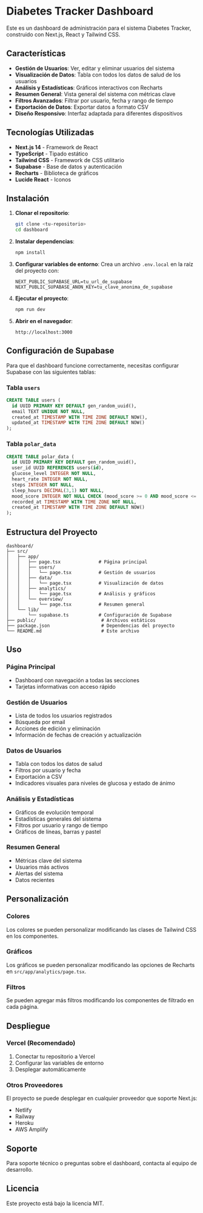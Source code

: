 # Diabetes Tracker Dashboard

Este es un dashboard de administración para el sistema Diabetes Tracker, construido con Next.js, React y Tailwind CSS.

## Características

- **Gestión de Usuarios**: Ver, editar y eliminar usuarios del sistema
- **Visualización de Datos**: Tabla con todos los datos de salud de los usuarios
- **Análisis y Estadísticas**: Gráficos interactivos con Recharts
- **Resumen General**: Vista general del sistema con métricas clave
- **Filtros Avanzados**: Filtrar por usuario, fecha y rango de tiempo
- **Exportación de Datos**: Exportar datos a formato CSV
- **Diseño Responsivo**: Interfaz adaptada para diferentes dispositivos

## Tecnologías Utilizadas

- **Next.js 14** - Framework de React
- **TypeScript** - Tipado estático
- **Tailwind CSS** - Framework de CSS utilitario
- **Supabase** - Base de datos y autenticación
- **Recharts** - Biblioteca de gráficos
- **Lucide React** - Iconos

## Instalación

1. **Clonar el repositorio**:
   ```bash
   git clone <tu-repositorio>
   cd dashboard
   ```

2. **Instalar dependencias**:
   ```bash
   npm install
   ```

3. **Configurar variables de entorno**:
   Crea un archivo `.env.local` en la raíz del proyecto con:
   ```env
   NEXT_PUBLIC_SUPABASE_URL=tu_url_de_supabase
   NEXT_PUBLIC_SUPABASE_ANON_KEY=tu_clave_anonima_de_supabase
   ```

4. **Ejecutar el proyecto**:
   ```bash
   npm run dev
   ```

5. **Abrir en el navegador**:
   ```
   http://localhost:3000
   ```

## Configuración de Supabase

Para que el dashboard funcione correctamente, necesitas configurar Supabase con las siguientes tablas:

### Tabla `users`
```sql
CREATE TABLE users (
  id UUID PRIMARY KEY DEFAULT gen_random_uuid(),
  email TEXT UNIQUE NOT NULL,
  created_at TIMESTAMP WITH TIME ZONE DEFAULT NOW(),
  updated_at TIMESTAMP WITH TIME ZONE DEFAULT NOW()
);
```

### Tabla `polar_data`
```sql
CREATE TABLE polar_data (
  id UUID PRIMARY KEY DEFAULT gen_random_uuid(),
  user_id UUID REFERENCES users(id),
  glucose_level INTEGER NOT NULL,
  heart_rate INTEGER NOT NULL,
  steps INTEGER NOT NULL,
  sleep_hours DECIMAL(3,1) NOT NULL,
  mood_score INTEGER NOT NULL CHECK (mood_score >= 0 AND mood_score <= 5),
  recorded_at TIMESTAMP WITH TIME ZONE NOT NULL,
  created_at TIMESTAMP WITH TIME ZONE DEFAULT NOW()
);
```

## Estructura del Proyecto

```
dashboard/
├── src/
│   ├── app/
│   │   ├── page.tsx              # Página principal
│   │   ├── users/
│   │   │   └── page.tsx          # Gestión de usuarios
│   │   ├── data/
│   │   │   └── page.tsx          # Visualización de datos
│   │   ├── analytics/
│   │   │   └── page.tsx          # Análisis y gráficos
│   │   └── overview/
│   │       └── page.tsx          # Resumen general
│   └── lib/
│       └── supabase.ts           # Configuración de Supabase
├── public/                        # Archivos estáticos
├── package.json                   # Dependencias del proyecto
└── README.md                      # Este archivo
```

## Uso

### Página Principal
- Dashboard con navegación a todas las secciones
- Tarjetas informativas con acceso rápido

### Gestión de Usuarios
- Lista de todos los usuarios registrados
- Búsqueda por email
- Acciones de edición y eliminación
- Información de fechas de creación y actualización

### Datos de Usuarios
- Tabla con todos los datos de salud
- Filtros por usuario y fecha
- Exportación a CSV
- Indicadores visuales para niveles de glucosa y estado de ánimo

### Análisis y Estadísticas
- Gráficos de evolución temporal
- Estadísticas generales del sistema
- Filtros por usuario y rango de tiempo
- Gráficos de líneas, barras y pastel

### Resumen General
- Métricas clave del sistema
- Usuarios más activos
- Alertas del sistema
- Datos recientes

## Personalización

### Colores
Los colores se pueden personalizar modificando las clases de Tailwind CSS en los componentes.

### Gráficos
Los gráficos se pueden personalizar modificando las opciones de Recharts en `src/app/analytics/page.tsx`.

### Filtros
Se pueden agregar más filtros modificando los componentes de filtrado en cada página.

## Despliegue

### Vercel (Recomendado)
1. Conectar tu repositorio a Vercel
2. Configurar las variables de entorno
3. Desplegar automáticamente

### Otros Proveedores
El proyecto se puede desplegar en cualquier proveedor que soporte Next.js:
- Netlify
- Railway
- Heroku
- AWS Amplify

## Soporte

Para soporte técnico o preguntas sobre el dashboard, contacta al equipo de desarrollo.

## Licencia

Este proyecto está bajo la licencia MIT.
